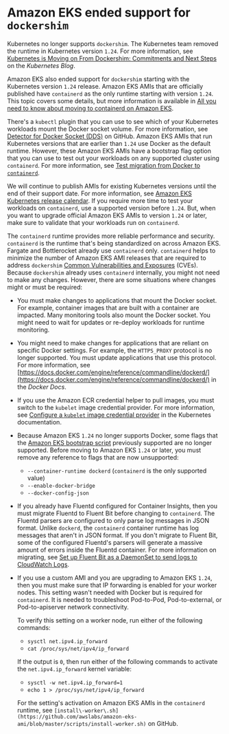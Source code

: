 # Amazon EKS ended support for `dockershim`<a name="dockershim-deprecation"></a>

Kubernetes no longer supports `dockershim`\. The Kubernetes team removed the runtime in Kubernetes version `1.24`\. For more information, see [Kubernetes is Moving on From Dockershim: Commitments and Next Steps](https://kubernetes.io/blog/2022/01/07/kubernetes-is-moving-on-from-dockershim/) on the *Kubernetes Blog*\.

Amazon EKS also ended support for `dockershim` starting with the Kubernetes version `1.24` release\. Amazon EKS AMIs that are officially published have `containerd` as the only runtime starting with version `1.24`\. This topic covers some details, but more information is available in [All you need to know about moving to containerd on Amazon EKS](https://aws.amazon.com/blogs/containers/all-you-need-to-know-about-moving-to-containerd-on-amazon-eks/)\.

There's a `kubectl` plugin that you can use to see which of your Kubernetes workloads mount the Docker socket volume\. For more information, see [Detector for Docker Socket \(DDS\)](https://github.com/aws-containers/kubectl-detector-for-docker-socket) on GitHub\. Amazon EKS AMIs that run Kubernetes versions that are earlier than `1.24` use Docker as the default runtime\. However, these Amazon EKS AMIs have a bootstrap flag option that you can use to test out your workloads on any supported cluster using `containerd`\. For more information, see [Test migration from Docker to `containerd`](eks-optimized-ami.md#containerd-bootstrap)\.

We will continue to publish AMIs for existing Kubernetes versions until the end of their support date\. For more information, see [Amazon EKS Kubernetes release calendar](kubernetes-versions.md#kubernetes-release-calendar)\. If you require more time to test your workloads on `containerd`, use a supported version before `1.24`\. But, when you want to upgrade official Amazon EKS AMIs to version `1.24` or later, make sure to validate that your workloads run on `containerd`\.

The `containerd` runtime provides more reliable performance and security\. `containerd` is the runtime that's being standardized on across Amazon EKS\. Fargate and Bottlerocket already use `containerd` only\. `containerd` helps to minimize the number of Amazon EKS AMI releases that are required to address `dockershim` [Common Vulnerabilities and Exposures](https://cve.mitre.org/) \(CVEs\)\. Because `dockershim` already uses `containerd` internally, you might not need to make any changes\. However, there are some situations where changes might or must be required:
+ You must make changes to applications that mount the Docker socket\. For example, container images that are built with a container are impacted\. Many monitoring tools also mount the Docker socket\. You might need to wait for updates or re\-deploy workloads for runtime monitoring\.
+ You might need to make changes for applications that are reliant on specific Docker settings\. For example, the `HTTPS_PROXY` protocol is no longer supported\. You must update applications that use this protocol\. For more information, see [https://docs.docker.com/engine/reference/commandline/dockerd/](https://docs.docker.com/engine/reference/commandline/dockerd/) in the *Docker Docs*\.
+ If you use the Amazon ECR credential helper to pull images, you must switch to the `kubelet` image credential provider\. For more information, see [Configure a `kubelet` image credential provider](https://kubernetes.io/docs/tasks/kubelet-credential-provider/kubelet-credential-provider/) in the Kubernetes documentation\.
+ Because Amazon EKS `1.24` no longer supports Docker, some flags that the [Amazon EKS bootstrap script](https://github.com/awslabs/amazon-eks-ami/blob/main/templates/al2/runtime/bootstrap.sh) previously supported are no longer supported\. Before moving to Amazon EKS `1.24` or later, you must remove any reference to flags that are now unsupported:
  + `--container-runtime dockerd` \(`containerd` is the only supported value\)
  + `--enable-docker-bridge`
  + `--docker-config-json`
+ If you already have Fluentd configured for Container Insights, then you must migrate Fluentd to Fluent Bit before changing to `containerd`\. The Fluentd parsers are configured to only parse log messages in JSON format\. Unlike `dockerd`, the `containerd` container runtime has log messages that aren't in JSON format\. If you don't migrate to Fluent Bit, some of the configured Fluentd's parsers will generate a massive amount of errors inside the Fluentd container\. For more information on migrating, see [Set up Fluent Bit as a DaemonSet to send logs to CloudWatch Logs](https://docs.aws.amazon.com/AmazonCloudWatch/latest/monitoring/Container-Insights-setup-logs-FluentBit.html)\.
+ If you use a custom AMI and you are upgrading to Amazon EKS `1.24`, then you must make sure that IP forwarding is enabled for your worker nodes\. This setting wasn't needed with Docker but is required for `containerd`\. It is needed to troubleshoot Pod\-to\-Pod, Pod\-to\-external, or Pod\-to\-apiserver network connectivity\.

  To verify this setting on a worker node, run either of the following commands:
  + `sysctl net.ipv4.ip_forward`
  + `cat /proc/sys/net/ipv4/ip_forward`

  If the output is `0`, then run either of the following commands to activate the `net.ipv4.ip_forward` kernel variable:
  + `sysctl -w net.ipv4.ip_forward=1`
  + `echo 1 > /proc/sys/net/ipv4/ip_forward`

  For the setting's activation on Amazon EKS AMIs in the `containerd` runtime, see `[install\-worker\.sh](https://github.com/awslabs/amazon-eks-ami/blob/master/scripts/install-worker.sh)` on GitHub\.

   